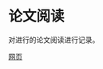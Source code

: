 # 论文阅读

对进行的论文阅读进行记录。

[网页](https://owen-liuyuxuan.github.io/papers_reading_sharing.github.io/)
<!-- [网页](http://192.168.1.122:8000) -->